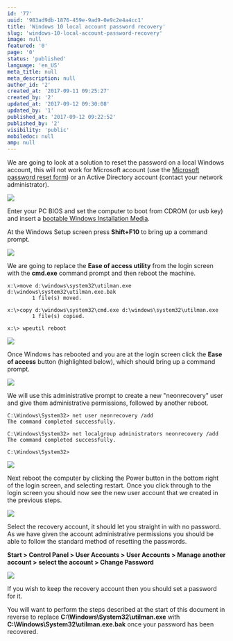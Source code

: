 ```yaml
---
id: '77'
uuid: '983ad9db-1876-459e-9ad9-0e9c2e4a4cc1'
title: 'Windows 10 local account password recovery'
slug: 'windows-10-local-account-password-recovery'
image: null
featured: '0'
page: '0'
status: 'published'
language: 'en_US'
meta_title: null
meta_description: null
author_id: '2'
created_at: '2017-09-11 09:25:27'
created_by: '2'
updated_at: '2017-09-12 09:30:08'
updated_by: '1'
published_at: '2017-09-12 09:22:52'
published_by: '2'
visibility: 'public'
mobiledoc: null
amp: null
---
```


We are going to look at a solution to reset the password on a local Windows account, this will not work for Microsoft account (use the [Microsoft password reset form](https://account.live.com/password/reset)) or an Active Directory account (contact your network administrator).

![](/content/images/2017/09/password-incorrect.png)

Enter your PC BIOS and set the computer to boot from CDROM (or usb key) and insert a [bootable Windows Installation Media](http://windowsiso.net/windows-10-iso/windows-10-creators-update-1703-download-build-15063/).

At the Windows Setup screen press **Shift+F10** to bring up a command prompt.

![](/content/images/2017/09/cmd-1.png)

We are going to replace the **Ease of access utility** from the login screen with the **cmd.exe** command prompt and then reboot the machine.

```
x:\>move d:\windows\system32\utilman.exe d:\windows\system32\utilman.exe.bak
        1 file(s) moved.

x:\>copy d:\windows\system32\cmd.exe d:\windows\system32\utilman.exe
        1 file(s) copied.

x:\> wpeutil reboot
```

![](/content/images/2017/09/move-and-replace.png)

Once Windows has rebooted and you are at the login screen click the **Ease of access** button (highlighted below), which should bring up a command prompt.

![](/content/images/2017/09/ease-of-access.png)

We will use this administrative prompt to create a new "neonrecovery" user and give them administrative permissions, followed by another reboot.

```
C:\Windows\System32> net user neonrecovery /add
The command completed successfully.

C:\Windows\System32> net localgroup administrators neonrecovery /add
The command completed successfully.

C:\Windows\System32>
```

![](/content/images/2017/09/add-admin-user-1.png)

Next reboot the computer by clicking the Power button in the bottom right of the login screen, and selecting restart. Once you click through to the login screen you should now see the new user account that we created in the previous steps.

![](/content/images/2017/09/neonrecovery.png)

Select the recovery account, it should let you straight in with no password. As we have given the account administrative permissions you should be able to follow the standard method of resetting the passwords.

**Start > Control Panel > User Accounts > User Accounts > Manage another account > select the account > Change Password**

![](/content/images/2017/09/change-password.png)

If you wish to keep the recovery account then you should set a password for it.

You will want to perform the steps described at the start of this document in reverse to replace **C:\Windows\System32\utilman.exe** with **C:\Windows\System32\utilman.exe.bak** once your password has been recovered.
